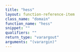 ```yaml
---
title: "hess"
layout: function-reference-item
class_name: "domain"
function_name: "hess"
snippet: ""
qualifiers: ""
return_type: "varargout"
arguments: "(varargin)"
---
```


<pre class="help-text"></pre>